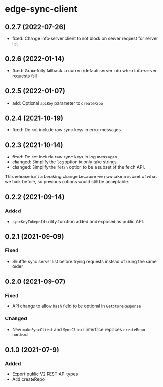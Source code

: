 # edge-sync-client

## 0.2.7 (2022-07-26)

- fixed: Change info-server client to not block on server request for server list

## 0.2.6 (2022-01-14)

- fixed: Gracefully fallback to current/default server info when info-server requests fail

## 0.2.5 (2022-01-07)

- add: Optional `apiKey` parameter to `createRepo`

## 0.2.4 (2021-10-19)

- fixed: Do not include raw sync keys in error messages.

## 0.2.3 (2021-10-14)

- fixed: Do not include raw sync keys in log messages.
- changed: Simplify the `log` option to only take strings.
- changed: Simplify the `fetch` option to be a subset of the fetch API.

This release isn't a breaking change because we now take a subset of what we took before, so previous options would still be acceptable.

## 0.2.2 (2021-09-14)

### Added

- `syncKeyToRepoId` utility function added and exposed as public API.

## 0.2.1 (2021-09-09)

### Fixed

- Shuffle sync server list before trying requests instead of using the same order

## 0.2.0 (2021-09-07)

### Fixed

- API change to allow `hash` field to be optional in `GetStoreResponse`

### Changed

- New `makeSyncClient` and `SyncClient` interface replaces `createRepo` method

## 0.1.0 (2021-07-9)

### Added

- Export public V2 REST API types
- Add createRepo
